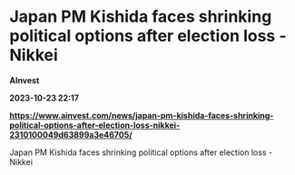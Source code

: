 # Japan PM Kishida faces shrinking political options after election loss - Nikkei
**AInvest**

**2023-10-23 22:17**

**https://www.ainvest.com/news/japan-pm-kishida-faces-shrinking-political-options-after-election-loss-nikkei-2310100049d63899a3e46705/**

Japan PM Kishida faces shrinking political options after election loss - Nikkei